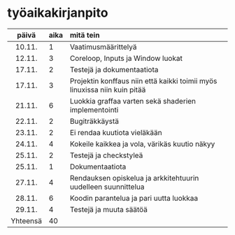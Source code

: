 # työaikakirjanpito

| päivä | aika | mitä tein  |
| :----:|:-----| :-----|
| 10.11. | 1    | Vaatimusmäärittelyä |
| 12.11. | 3    | Coreloop, Inputs ja Window luokat |
| 17.11. | 2    | Testejä ja dokumentaatiota |
| 17.11. | 3    | Projektin konffaus niin että kaikki toimii myös linuxissa niin kuin pitää |
| 21.11. | 6    | Luokkia graffaa varten sekä shaderien implementointi |
| 22.11. | 2	| Bugiträkkäystä |
| 23.11. | 2    | Ei rendaa kuutiota vieläkään |
| 24.11. | 4    | Kokeile kaikkea ja vola, värikäs kuutio näkyy |
| 25.11. | 2    | Testejä ja checkstyleä |
| 25.11. | 1    | Dokumentaatiota |
| 27.11. | 4 	| Rendauksen opiskelua ja arkkitehtuurin uudelleen suunnittelua |
| 28.11. | 6    | Koodin parantelua ja pari uutta luokkaa |
| 29.11. | 4    | Testejä ja muuta säätöä |
| Yhteensä | 40    | 